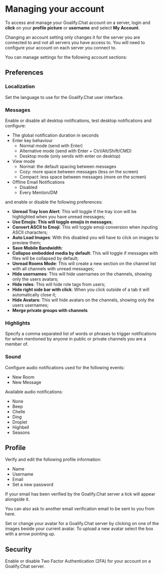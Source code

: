 # Managing your account

To access and manage your Goalify.Chat account on a server, login and **click** on your **profile picture** or **username** and select **My Account**.

Changing an account setting only changes it for the server you are connected to and not all servers you have access to. You will need to configure your account on each server you connect to.

You can manage settings for the following account sections:

## Preferences

### Localization

Set the language to use for the Goalify.Chat user interface.

### Messages

Enable or disable all desktop notifications, test desktop notifications and configure:

- The global notification duration in seconds
- Enter key behaviour
    - Normal mode (send with Enter)
    - Alternative mode (send with Enter + Ctrl/Alt/Shift/CMD)
    - Desktop mode (only sends with enter on desktop)
- View mode
    - Normal: the default spacing between messages
    - Cozy: more space between messages (less on the screen)
    - Compact: less space between messages (more on the screen)
- Offline Email Notifications
    - Disabled
    - Every Mention/DM

and enable or disable the following preferences:

- __Unread Tray Icon Alert__: This will toggle if the tray icon will be highlighted when you have unread messages;
- __Use Emojis: This will toggle emojis in messages__;
- __Convert ASCII to Emoji__: This will toggle emoji conversion when inputing ASCII characters;
- __Auto Load Images__: With this disabled you will have to click on images to preview them;
- __Save Mobile Bandwidth__:
- __Collapse embedded media by default__: This will toggle if messages with files will be collapsed by default;
- __Unread Rooms Mode__: This will create a new section on the channel list with all channels with unread messages;
- __Hide usernames__: This will hide usernames on the channels, showing only the users avatars;
- __Hide roles__: This will hide role tags from users;
- __Hide right side bar with click__: When you click outside of a tab it will automatically close it;
- __Hide Avatars__: This will hide avatars on the channels, showing only the users usernames;
- __Merge private groups with channels__

### Highlights

Specify a comma separated list of words or phrases to trigger notifications for when mentioned by anyone in public or private channels you are a member of.

### Sound

Configure audio notifications used for the following events:

- New Room
- New Message

Available audio notifications:

- None
- Beep
- Chelle
- Ding
- Droplet
- Highbell
- Seasons

## Profile

Verify and edit the following profile information:

- Name
- Username
- Email
- Set a new password

If your email has been verified by the Goalify.Chat server a tick will appear alongside it.

You can also ask to another email verification email to be sent to you from here.

Set or change your avatar for a Goalify.Chat server by clicking on one of the images beside your current avatar. To upload a new avatar select the box with a arrow pointing up.

## Security

Enable or disable Two Factor Authentication (2FA) for your account on a Goalify.Chat server.

